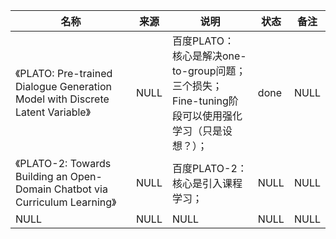|名称  |  来源   | 说明  |状态   | 备注  |
|  ----  | ----  |----  | ----  |----  |
| 《PLATO: Pre-trained Dialogue Generation Model with Discrete Latent Variable》  | NULL |百度PLATO：<br/>核心是解决one-to-group问题；<br/>三个损失；<br/>Fine-tuning阶段可以使用强化学习（只是设想？）； |done |NULL|
| 《PLATO-2: Towards Building an Open-Domain Chatbot via Curriculum Learning》  | NULL |百度PLATO-2：<br/>核心是引入课程学习； |NULL |NULL |
| NULL  | NULL |NULL |NULL |NULL |
